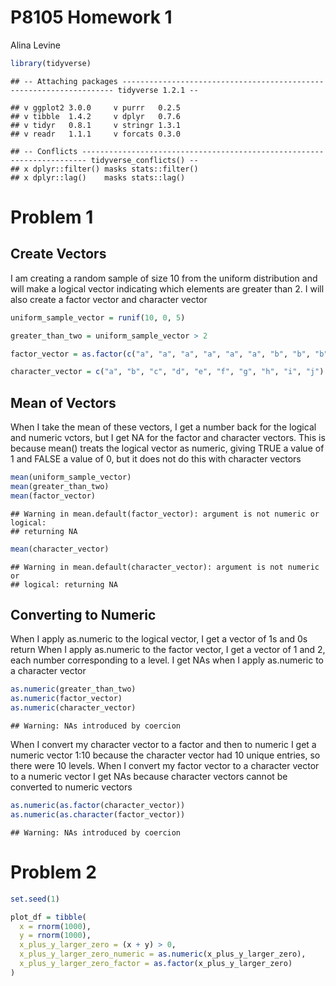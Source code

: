 P8105 Homework 1
================
Alina Levine

``` r
library(tidyverse)
```

    ## -- Attaching packages -------------------------------------------------------------------- tidyverse 1.2.1 --

    ## v ggplot2 3.0.0     v purrr   0.2.5
    ## v tibble  1.4.2     v dplyr   0.7.6
    ## v tidyr   0.8.1     v stringr 1.3.1
    ## v readr   1.1.1     v forcats 0.3.0

    ## -- Conflicts ----------------------------------------------------------------------- tidyverse_conflicts() --
    ## x dplyr::filter() masks stats::filter()
    ## x dplyr::lag()    masks stats::lag()

Problem 1
=========

Create Vectors
--------------

I am creating a random sample of size 10 from the uniform distribution and will make a logical vector indicating which elements are greater than 2. I will also create a factor vector and character vector

``` r
uniform_sample_vector = runif(10, 0, 5)

greater_than_two = uniform_sample_vector > 2

factor_vector = as.factor(c("a", "a", "a", "a", "a", "a", "b", "b", "b", "b"))

character_vector = c("a", "b", "c", "d", "e", "f", "g", "h", "i", "j")
```

Mean of Vectors
---------------

When I take the mean of these vectors, I get a number back for the logical and numeric vctors, but I get NA for the factor and character vectors. This is because mean() treats the logical vector as numeric, giving TRUE a value of 1 and FALSE a value of 0, but it does not do this with character vectors

``` r
mean(uniform_sample_vector)
mean(greater_than_two)
mean(factor_vector)
```

    ## Warning in mean.default(factor_vector): argument is not numeric or logical:
    ## returning NA

``` r
mean(character_vector)
```

    ## Warning in mean.default(character_vector): argument is not numeric or
    ## logical: returning NA

Converting to Numeric
---------------------

When I apply as.numeric to the logical vector, I get a vector of 1s and 0s return When I apply as.numeric to the factor vector, I get a vector of 1 and 2, each number corresponding to a level. I get NAs when I apply as.numeric to a character vector

``` r
as.numeric(greater_than_two)
as.numeric(factor_vector)
as.numeric(character_vector)
```

    ## Warning: NAs introduced by coercion

When I convert my character vector to a factor and then to numeric I get a numeric vector 1:10 because the character vector had 10 unique entries, so there were 10 levels. When I convert my factor vector to a character vector to a numeric vector I get NAs because character vectors cannot be converted to numeric vectors

``` r
as.numeric(as.factor(character_vector))
as.numeric(as.character(factor_vector))
```

    ## Warning: NAs introduced by coercion

Problem 2
=========

``` r
set.seed(1)

plot_df = tibble(
  x = rnorm(1000),
  y = rnorm(1000),
  x_plus_y_larger_zero = (x + y) > 0,
  x_plus_y_larger_zero_numeric = as.numeric(x_plus_y_larger_zero),
  x_plus_y_larger_zero_factor = as.factor(x_plus_y_larger_zero)
)
```
